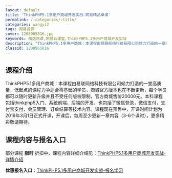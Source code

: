 ```yaml
---
layout: default
title: 'ThinkPHP5.1多用户商城开发实战-网易精品单课'
permalink: /:categories/:title/
categories: wangyi2
tags: 网易提供
cover: 1208965816.jpg
keywords: 精选网课,网易云课堂,ThinkPHP5.1多用户商城开发实战
description: "ThinkPHP5.1多用户商城：本课程由易联网络科技有限公司倾力打造的一堂高质量，低起点的课程力争适合零基础的学员，商城官方版本也在不断更新，每个学员都可以随时更新升级并且不受任何版权限制"
classid: 1208965816
---
```


## 课程介绍

ThinkPHP5.1多用户商城：本课程由易联网络科技有限公司倾力打造的一堂高质量，低起点的课程力争适合零基础的学员，商城官方版本也在不断更新，每个学员都可以随时更新升级并且不受任何版权限制，官方商城售价20000元。本科课程包括thinkphp5入门、系统前端、后端的开发，也包括了微信登录，微信支付，支付宝支付，会员管理、订单结算等技术内容。课程现在预售中，开课时间计划为2019年3月1日正式开课，开课后，每周至少更新一章内容（3-6个课时），更多精彩敬请期待。

## 课程内容与报名入口

部分课程 **限时** 折扣中，课程内容详细介绍见：[ThinkPHP5.1多用户商城开发实战-详情介绍](https://study.163.com/course/introduction/1208965816.htm?share=1&shareId=1025206652&utm_campaign=share&utm_medium=iphoneShare&utm_source=&utm_u=1025206652)

**优惠报名入口**：[ThinkPHP5.1多用户商城开发实战-报名学习](https://study.163.com/course/introduction/1208965816.htm?share=1&shareId=1025206652&utm_campaign=share&utm_medium=iphoneShare&utm_source=&utm_u=1025206652)

